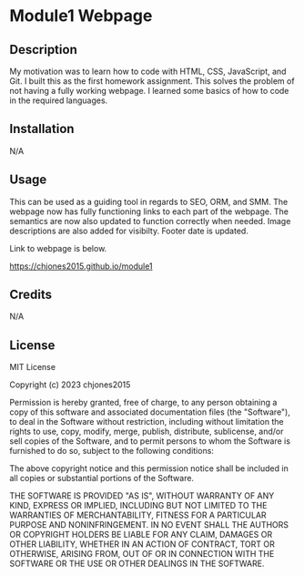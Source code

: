 # Module1 Webpage

## Description

My motivation was to learn how to code with HTML, CSS, JavaScript, and Git. I built this as the first homework assignment. This solves the problem of not having a fully working webpage. I learned some basics of how to code in the required languages.

## Installation

N/A

## Usage

This can be used as a guiding tool in regards to SEO, ORM, and SMM. The webpage now has fully functioning links to each part of the webpage. The semantics are now also updated to function correctly when needed. Image descriptions are also added for visibilty. Footer date is updated.

Link to webpage is below.

https://chjones2015.github.io/module1

## Credits

N/A

## License

MIT License

Copyright (c) 2023 chjones2015

Permission is hereby granted, free of charge, to any person obtaining a copy
of this software and associated documentation files (the "Software"), to deal
in the Software without restriction, including without limitation the rights
to use, copy, modify, merge, publish, distribute, sublicense, and/or sell
copies of the Software, and to permit persons to whom the Software is
furnished to do so, subject to the following conditions:

The above copyright notice and this permission notice shall be included in all
copies or substantial portions of the Software.

THE SOFTWARE IS PROVIDED "AS IS", WITHOUT WARRANTY OF ANY KIND, EXPRESS OR
IMPLIED, INCLUDING BUT NOT LIMITED TO THE WARRANTIES OF MERCHANTABILITY,
FITNESS FOR A PARTICULAR PURPOSE AND NONINFRINGEMENT. IN NO EVENT SHALL THE
AUTHORS OR COPYRIGHT HOLDERS BE LIABLE FOR ANY CLAIM, DAMAGES OR OTHER
LIABILITY, WHETHER IN AN ACTION OF CONTRACT, TORT OR OTHERWISE, ARISING FROM,
OUT OF OR IN CONNECTION WITH THE SOFTWARE OR THE USE OR OTHER DEALINGS IN THE
SOFTWARE.